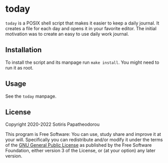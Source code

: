 # today

`today` is a POSIX shell script that makes it easier to keep a daily journal.
It creates a file for each day and opens it in your favorite editor. The
initial motivation was to create an easy to use daily work journal.



## Installation

To install the script and its manpage run `make install`. You might need to run
it as root.



## Usage

See the `today` manpage.



## License

Copyright 2020-2022 Sotiris Papatheodorou

This program is Free Software: You can use, study share and improve it at your
will. Specifically you can redistribute and/or modify it under the terms of the
[GNU General Public License](https://www.gnu.org/licenses/gpl.html) as
published by the Free Software Foundation, either version 3 of the License, or
(at your option) any later version.

<!-- SPDX-FileCopyrightText: 2020-2022 Sotiris Papatheodorou -->
<!-- SPDX-License-Identifier: GPL-3.0-or-later -->
